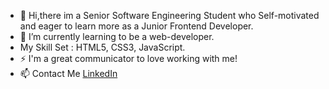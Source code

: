- 👋 Hi,there
im a Senior Software Engineering Student who Self-motivated and eager to learn more as a Junior Frontend Developer.
- 🌱 I’m currently learning to be a web-developer.
- My Skill Set : HTML5, CSS3, JavaScript.
- ⚡ I'm a great communicator to love working with me!
- 📫 Contact Me  [LinkedIn](https://www.linkedin.com/in/alaa-%D9%90ahmed-6a36bb199/)


<!---
aahmed1009/aahmed1009 is a ✨ special ✨ repository because its `README.md` (this file) appears on your GitHub profile.
You can click the Preview link to take a look at your changes.
--->

